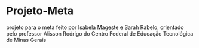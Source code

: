 # Projeto-Meta
projeto para o meta feito por Isabela Mageste e Sarah Rabelo, orientado pelo professor Alisson Rodrigo do Centro Federal de Educação Tecnológica de Minas Gerais
